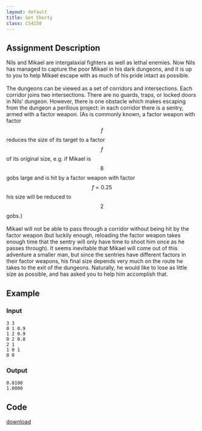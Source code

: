 ```yaml
---
layout: default
title: Get Shorty
class: CS4150
---
```

## Assignment Description
Nils and Mikael are intergalaxial fighters as well as lethal enemies. Now Nils has managed to capture the poor Mikael in his dark dungeons, and it is up to you to help Mikael escape with as much of his pride intact as possible.  
\
The dungeons can be viewed as a set of corridors and intersections. Each corridor joins two intersections. There are no guards, traps, or locked doors in Nils’ dungeon. However, there is one obstacle which makes escaping from the dungeon a perilious project: in each corridor there is a sentry, armed with a factor weapon. (As is commonly known, a factor weapon with factor $$f$$ reduces the size of its target to a factor $$f$$ of its original size, e.g. if Mikael is $$8$$ gobs large and is hit by a factor weapon with factor $$f=0.25$$ his size will be reduced to $$2$$ gobs.)  
\
Mikael will not be able to pass through a corridor without being hit by the factor weapon (but luckily enough, reloading the factor weapon takes enough time that the sentry will only have time to shoot him once as he passes through). It seems inevitable that Mikael will come out of this adventure a smaller man, but since the sentries have different factors in their factor weapons, his final size depends very much on the route he takes to the exit of the dungeons. Naturally, he would like to lose as little size as possible, and has asked you to help him accomplish that.

## Example
### Input
    3 3
    0 1 0.9
    1 2 0.9
    0 2 0.8
    2 1
    1 0 1
    0 0


### Output
    0.8100
    1.0000


## Code
[download](/cs4150/files/get_shorty.py)